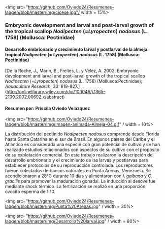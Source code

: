
<img src="https://github.com/Oviedo24/Resumenes-labgen/blob/master/img/cicese.jpg"/ width = 15%>

### Embryonic development and larval and post-larval growth of the tropical scallop *Nodipecten* (=*Lyropecten*) *nodosus* (L. 1758) (Mollusca: Pectinidae)
#### Desarrollo embrionario y crecimiento larval y postlarval de la almeja tropical *Nodipecten* (= *Lyropecten*) *nodosus* (L. 1758) (Mollusca: Pectinidae)
[De la Roche, J., Marín, B., Freites, L. y Vélez, A. 2002. Embryonic development and larval and post-larval growth of the tropical scallop *Nodipecten* (=*Lyropecten*) *nodosus* (L. 1758) (Mollusca:Pectinidae); *Aquaculture Research*, 33: 819-827.] (http://onlinelibrary.wiley.com/doi/10.1046/j.1365-2109.2002.00692.x/abstract)
#### Resumen por: Priscila Oviedo Velázquez
<img src="https://github.com/Oviedo24/Resumenes-labgen/blob/master/img/Imagen-animada-Almeja-04.gif" / width = 10%>

La distribución del pectínido *Nodipecten nodosus* comprende desde Florida hasta Santa Catarina en el sur de Brasil. En algunos países del Caribe y el Atlántico es considerada una especie con gran potencial de cultivo y se han realizado estudios relacionados con aspectos de su cultivo con el propósito de su explotación comercial. En este trabajo realizaron la descripción del desarrollo embrionario y el crecimiento de las larvas y postlarvas para establecer protocolos de su reproducción controlada. Los reproductores fueron colectados de bancos naturales en Punta Arenas, Venezuela. Se acondicionaron a 28°C durante 10 días y alimentaron con *I*. *galbana* y *C*. *gracilis* para promover la maduración gonadal. La inducción al desove fue mediante shock térmico. La fertilización se realizó en una proporción ovocito esperma de 1:10.

<img src="https://github.com/Oviedo24/Resumenes-labgen/blob/master/img/Punta%20Arenas.jpg" / width = 30%>


<img src="https://github.com/Oviedo24/Resumenes-labgen/blob/master/img/Desarrollo%20larval.jpg" / width = 80%>
